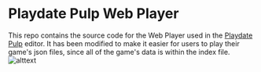 # Playdate Pulp Web Player
This repo contains the source code for the Web Player used in the [Playdate Pulp](https://playdate-wiki.com/wiki/Pulp) editor. It has been modified to make it easier for users to play their game's json files, since all of the game's data is within the index file.
![alttext](https://drive.google.com/uc?=1Mm3_Q5LPpeDAI0XWH2Yc0bbsSSejaDIS.png)

